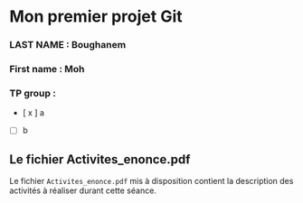 # Mon premier projet Git

### LAST NAME : Boughanem
### First name : Moh
### TP group :
- [ x ] a
- [ ] b


## Le fichier Activites_enonce.pdf

Le fichier `Activites_enonce.pdf` mis à disposition contient la description des activités à réaliser durant cette séance.




